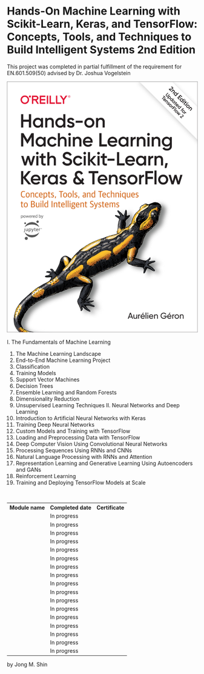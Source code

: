 # Hands-On Machine Learning with Scikit-Learn, Keras, and TensorFlow: Concepts, Tools, and Techniques to Build Intelligent Systems 2nd Edition
This project was completed in partial fulfillment of the requirement for EN.601.509(50) advised by Dr. Joshua Vogelstein
<br>

<img src="cover.png">

I. The Fundamentals of Machine Learning
1. The Machine Learning Landscape
2. End-to-End Machine Learning Project
3. Classification
4. Training Models
5. Support Vector Machines
6. Decision Trees
7. Ensemble Learning and Random Forests
8. Dimensionality Reduction
9. Unsupervised Learning Techniques
II. Neural Networks and Deep Learning
10. Introduction to Artificial Neural Networks with Keras
11. Training Deep Neural Networks
12. Custom Models and Training with TensorFlow
13. Loading and Preprocessing Data with TensorFlow
14. Deep Computer Vision Using Convolutional Neural Networks
15. Processing Sequences Using RNNs and CNNs
16. Natural Language Processing with RNNs and Attention
17. Representation Learning and Generative Learning Using Autoencoders and GANs
18. Reinforcement Learning
19. Training and Deploying TensorFlow Models at Scale
<br>

<table>
  <tr>
    <th>Module name</th>
    <th>Completed date</th>
    <th>Certificate</th>
  </tr>
  <tr>
    <td></td>
    <td>In progress</td>
    <td><a href="https://www.coursera.org/account/accomplishments/certificate/V7W27VZPETE5"></a></td>
  </tr>
  <tr>
    <td></td>
    <td>In progress</td>
    <td><a href=""></a></td>
  </tr>
  <tr>
    <td></td>
    <td>In progress</td>
    <td><a href=""></a></td>
  </tr>
  <tr>
    <td></td>
    <td>In progress</td>
    <td><a href=""></a></td>
  </tr>
  <tr>
    <td></td>
    <td>In progress</td>
    <td><a href=""></a></td>
  </tr>  <tr>
    <td></td>
    <td>In progress</td>
    <td><a href=""></a></td>
  </tr>
  <tr>
    <td></td>
    <td>In progress</td>
    <td><a href=""></a></td>
  </tr>
  <tr>
    <td></td>
    <td>In progress</td>
    <td><a href=""></a></td>
  </tr>
  <tr>
    <td></td>
    <td>In progress</td>
    <td><a href=""></a></td>
  </tr>  <tr>
    <td></td>
    <td>In progress</td>
    <td><a href=""></a></td>
  </tr>
  <tr>
    <td></td>
    <td>In progress</td>
    <td><a href=""></a></td>
  </tr>
  <tr>
    <td></td>
    <td>In progress</td>
    <td><a href=""></a></td>
  </tr>
  <tr>
    <td></td>
    <td>In progress</td>
    <td><a href=""></a></td>
  </tr>  <tr>
    <td></td>
    <td>In progress</td>
    <td><a href=""></a></td>
  </tr>
  <tr>
    <td></td>
    <td>In progress</td>
    <td><a href=""></a></td>
  </tr>
  <tr>
    <td></td>
    <td>In progress</td>
    <td><a href=""></a></td>
  </tr>
  <tr>
    <td></td>
    <td>In progress</td>
    <td><a href=""></a></td>
  </tr>
  
</table>
  
by Jong M. Shin
